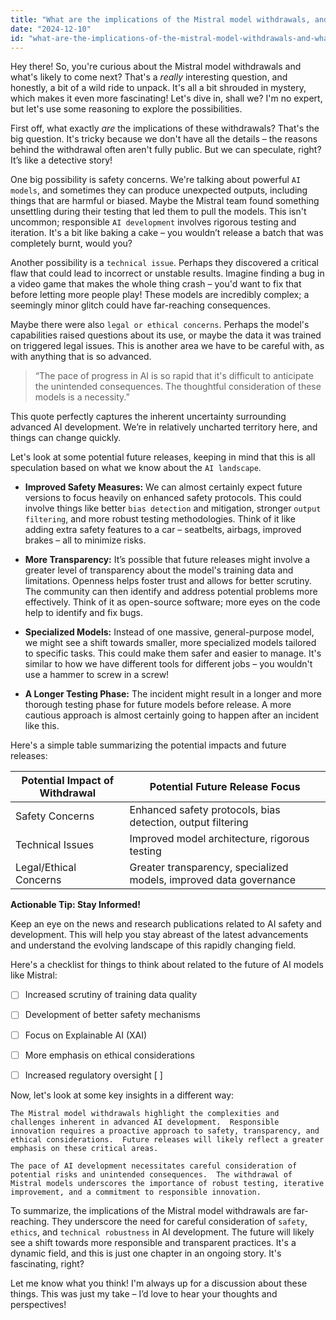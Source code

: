 ```yaml
---
title: "What are the implications of the Mistral model withdrawals, and what future releases are expected in the wake of their removal?"
date: "2024-12-10"
id: "what-are-the-implications-of-the-mistral-model-withdrawals-and-what-future-releases-are-expected-in-the-wake-of-their-removal"
---
```


Hey there!  So, you're curious about the Mistral model withdrawals and what's likely to come next? That's a *really* interesting question, and honestly, a bit of a wild ride to unpack.  It's all a bit shrouded in mystery, which makes it even more fascinating! Let's dive in, shall we?  I'm no expert, but let's use some reasoning to explore the possibilities.

First off, what exactly *are* the implications of these withdrawals? That's the big question.  It's tricky because we don't have all the details – the reasons behind the withdrawal often aren't fully public.  But we can speculate, right?  It’s like a detective story!

One big possibility is safety concerns.  We're talking about powerful `AI models`, and sometimes they can produce unexpected outputs, including things that are harmful or biased.  Maybe the Mistral team found something unsettling during their testing that led them to pull the models.  This isn't uncommon; responsible `AI development` involves rigorous testing and iteration.  It's a bit like baking a cake – you wouldn’t release a batch that was completely burnt, would you?

Another possibility is a `technical issue`.  Perhaps they discovered a critical flaw that could lead to incorrect or unstable results.  Imagine finding a bug in a video game that makes the whole thing crash –  you'd want to fix that before letting more people play!  These models are incredibly complex; a seemingly minor glitch could have far-reaching consequences.

Maybe there were also `legal or ethical concerns`.  Perhaps the model's capabilities raised questions about its use, or maybe the data it was trained on triggered legal issues. This is another area we have to be careful with, as with anything that is so advanced.


> “The pace of progress in AI is so rapid that it's difficult to anticipate the unintended consequences. The thoughtful consideration of these models is a necessity.”

This quote perfectly captures the inherent uncertainty surrounding advanced AI development.  We’re in relatively uncharted territory here, and things can change quickly.

Let's look at some potential future releases, keeping in mind that this is all speculation based on what we know about the `AI landscape`.

* **Improved Safety Measures:**  We can almost certainly expect future versions to focus heavily on enhanced safety protocols. This could involve things like better `bias detection` and mitigation, stronger `output filtering`, and more robust testing methodologies. Think of it like adding extra safety features to a car – seatbelts, airbags, improved brakes – all to minimize risks.

* **More Transparency:**  It’s possible that future releases might involve a greater level of transparency about the model's training data and limitations.  Openness helps foster trust and allows for better scrutiny.  The community can then identify and address potential problems more effectively.  Think of it as open-source software; more eyes on the code help to identify and fix bugs.

* **Specialized Models:**  Instead of one massive, general-purpose model, we might see a shift towards smaller, more specialized models tailored to specific tasks. This could make them safer and easier to manage.  It's similar to how we have different tools for different jobs – you wouldn't use a hammer to screw in a screw!

* **A Longer Testing Phase:** The incident might result in a longer and more thorough testing phase for future models before release. A more cautious approach is almost certainly going to happen after an incident like this.

Here's a simple table summarizing the potential impacts and future releases:


| Potential Impact of Withdrawal | Potential Future Release Focus |
|---|---|
| Safety Concerns | Enhanced safety protocols, bias detection, output filtering |
| Technical Issues | Improved model architecture, rigorous testing |
| Legal/Ethical Concerns | Greater transparency, specialized models, improved data governance |


**Actionable Tip: Stay Informed!**

Keep an eye on the news and research publications related to AI safety and development. This will help you stay abreast of the latest advancements and understand the evolving landscape of this rapidly changing field.


Here's a checklist for things to think about related to the future of AI models like Mistral:


- [ ] Increased scrutiny of training data quality
- [ ] Development of better safety mechanisms
- [ ] Focus on Explainable AI (XAI)
- [ ] More emphasis on ethical considerations
- [ ] Increased regulatory oversight [ ]


Now, let's look at some key insights in a different way:

```
The Mistral model withdrawals highlight the complexities and challenges inherent in advanced AI development.  Responsible innovation requires a proactive approach to safety, transparency, and ethical considerations.  Future releases will likely reflect a greater emphasis on these critical areas.
```


```
The pace of AI development necessitates careful consideration of potential risks and unintended consequences.  The withdrawal of Mistral models underscores the importance of robust testing, iterative improvement, and a commitment to responsible innovation.
```

To summarize, the implications of the Mistral model withdrawals are far-reaching. They underscore the need for careful consideration of `safety`, `ethics`, and `technical robustness` in AI development.  The future will likely see a shift towards more responsible and transparent practices.  It's a dynamic field, and this is just one chapter in an ongoing story.  It's fascinating, right?

Let me know what you think! I'm always up for a discussion about these things.  This was just my take – I’d love to hear your thoughts and perspectives!
